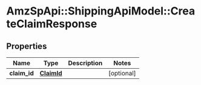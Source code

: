 # AmzSpApi::ShippingApiModel::CreateClaimResponse

## Properties
Name | Type | Description | Notes
------------ | ------------- | ------------- | -------------
**claim_id** | [**ClaimId**](ClaimId.md) |  | [optional] 

